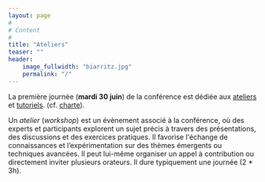 ```yaml
---
layout: page
#
# Content
#
title: "Ateliers"
teaser: ""
header:
    image_fullwidth: "biarritz.jpg"
    permalink: "/"
---
```


La première journée (**mardi 30 juin**) de la conférence est dédiée aux
[ateliers](https://2025.compas-conference.fr/workshops/) et
[tutoriels](https://2025.compas-conference.fr/tutoriels/). (cf.
[charte](https://www.compas-conference.fr/organisation/charte/)).

<!-- Cette année la conférence propose **X ateliers** et [X
tutoriels](https://2025.compas-conference.fr/tutoriels/). Cette page
présente l'atelier proposé (OSSMOSE). Vous pouvez retrouvez les
tutoriels [là](https://2025.compas-conference.fr/tutoriels/). -->

Un *atelier* (*workshop*) est un évènement associé à la conférence, où
des experts et participants explorent un sujet précis à travers des
présentations, des discussions et des exercices pratiques. Il favorise
l'échange de connaissances et l’expérimentation sur des thèmes
émergents ou techniques avancées. Il peut lui-même organiser un appel
à contribution ou directement inviter plusieurs orateurs. Il dure
typiquement une journée (2 * 3h).

